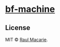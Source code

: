 # [bf-machine](https://github.com/macarie/bf-machine)

## License

MIT © [Raul Macarie](https://macarie.me).
